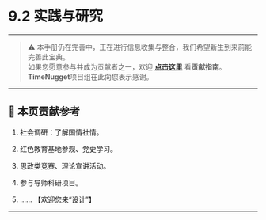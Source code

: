 # 9.2 实践与研究

---

> ⚠️ 本手册仍在完善中，正在进行信息收集与整合，我们希望新生到来前能完善此宝典。  
> 如果您愿意参与并成为贡献者之一，欢迎 **[点击这里](/CONTRIBUTING)** 看**贡献指南**。  
> **TimeNugget**项目组在此向您表示感谢。  

---

## 📌 本页贡献参考

1. 社会调研：了解国情社情。

2. 红色教育基地参观、党史学习。

3. 思政类竞赛、理论宣讲活动。

4. 参与导师科研项目。

5. ……  【欢迎您来“设计”】

---
